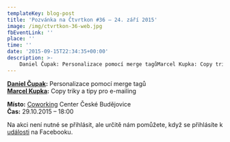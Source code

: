 ```yaml
---
templateKey: blog-post
title: 'Pozvánka na Čtvrtkon #36 – 24. září 2015'
image: /img/ctvrtkon-36-web.jpg
fbEventLink: ''
place: ''
time: ''
date: '2015-09-15T22:34:35+00:00'
description: >-
    Daniel Čupak: Personalizace pomocí merge tagůMarcel Kupka: Copy triky a tipy pro e-mailingMísto: Coworking Center České BudějoviceČas: 29.10.2015 – 18:00Na akci není nutné se přihlásit, ale...
---
```

[](http://ctvrtkon.cz/wp-content/uploads/ctvrtkon-36-web.jpg)

**[Daniel Čupak](https://cz.linkedin.com/pub/daniel-%C4%8Dupak/55/261/a94):** Personalizace pomocí merge tagů  
**[Marcel Kupka](http://dictum.cz/):** Copy triky a tipy pro e-mailing

**Místo:** [Coworking](http://www.coworkingcb.cz/ "http://www.coworkingcb.cz/") Center České Budějovice  
**Čas:** 29.10.2015 – 18:00

Na akci není nutné se přihlásit, ale určitě nám pomůžete, když se přihlásíte k [události](https://www.facebook.com/events/869049783185374/) na Facebooku.